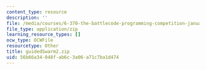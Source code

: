 ```yaml
---
content_type: resource
description: ''
file: /media/courses/6-370-the-battlecode-programming-competition-january-iap-2013/56b66a34048fab6c3a06a71c7ba1d474_guidedSwarm2.zip
file_type: application/zip
learning_resource_types: []
ocw_type: OCWFile
resourcetype: Other
title: guidedSwarm2.zip
uid: 56b66a34-048f-ab6c-3a06-a71c7ba1d474
---
```

